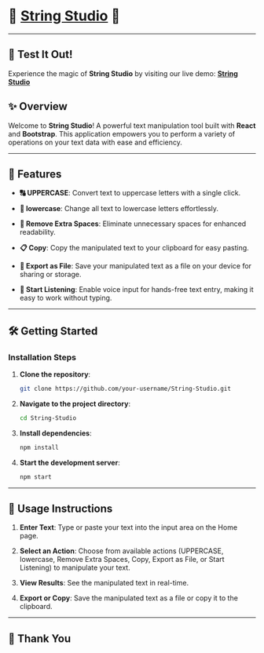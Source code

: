

# 🌟 [**String Studio**](https://stringstudio.netlify.app/) 🌟

---
## 🎉 Test It Out!

Experience the magic of **String Studio** by visiting our live demo: [**String Studio**](https://stringstudio.netlify.app/)
## ✨ Overview

Welcome to **String Studio**! A powerful text manipulation tool built with **React** and **Bootstrap**. This application empowers you to perform a variety of operations on your text data with ease and efficiency. 

---

## 🚀 Features

- **🔠 UPPERCASE**: Convert text to uppercase letters with a single click.
  
- **🔡 lowercase**: Change all text to lowercase letters effortlessly.
  
- **🚫 Remove Extra Spaces**: Eliminate unnecessary spaces for enhanced readability.
  
- **📋 Copy**: Copy the manipulated text to your clipboard for easy pasting.
  
- **💾 Export as File**: Save your manipulated text as a file on your device for sharing or storage.
  
- **🎤 Start Listening**: Enable voice input for hands-free text entry, making it easy to work without typing.

---

## 🛠️ Getting Started

### Installation Steps

1. **Clone the repository**:
   ```bash
   git clone https://github.com/your-username/String-Studio.git
   ```

2. **Navigate to the project directory**:
   ```bash
   cd String-Studio
   ```

3. **Install dependencies**:
   ```bash
   npm install
   ```

4. **Start the development server**:
   ```bash
   npm start
   ```

---

## 📖 Usage Instructions

1. **Enter Text**: Type or paste your text into the input area on the Home page.
  
2. **Select an Action**: Choose from available actions (UPPERCASE, lowercase, Remove Extra Spaces, Copy, Export as File, or Start Listening) to manipulate your text.
  
3. **View Results**: See the manipulated text in real-time.
  
4. **Export or Copy**: Save the manipulated text as a file or copy it to the clipboard.

---

## 📖 Thank You


